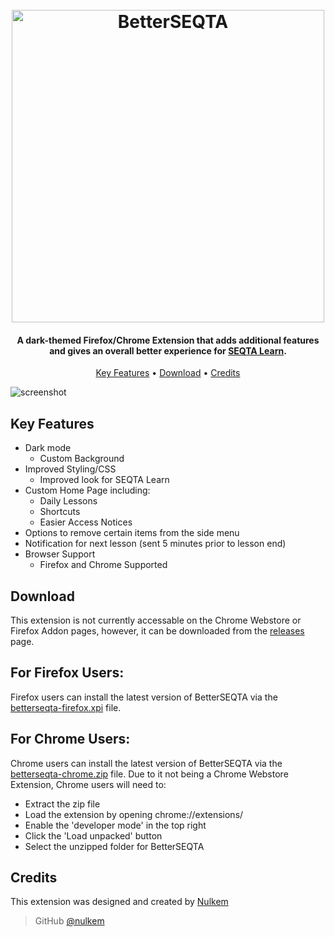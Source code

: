 
<h1 align="center">
  <br>
  <a href="https://github.com/Nulkem/better-seqta/"><img src="https://user-images.githubusercontent.com/95666457/148668509-d21c3f0d-6a4a-48e6-b354-6b1a9485282c.png" alt="BetterSEQTA" width="500"></a>
</h1>

<h4 align="center">A dark-themed Firefox/Chrome Extension that adds additional features and gives an overall better experience for <a href="https://seqta.com.au/" target="_blank">SEQTA Learn</a>.</h4>

<p align="center">
  <a href="#key-features">Key Features</a> •
  <a href="#download">Download</a> •
  <a href="#credits">Credits</a>
</p>


![screenshot](https://user-images.githubusercontent.com/95666457/145217575-46d0bb2d-6b9a-4b23-8888-c275139d4956.gif)



## Key Features

* Dark mode
  - Custom Background
* Improved Styling/CSS
  - Improved look for SEQTA Learn
* Custom Home Page including:
  - Daily Lessons
  - Shortcuts
  - Easier Access Notices
* Options to remove certain items from the side menu
* Notification for next lesson (sent 5 minutes prior to lesson end)
* Browser Support
  - Firefox and Chrome Supported

## Download

This extension is not currently accessable on the Chrome Webstore or Firefox Addon pages, however, it can be downloaded from the [releases](https://github.com/Nulkem/better-seqta/releases) page.

## For Firefox Users:

Firefox users can install the latest version of BetterSEQTA via the [betterseqta-firefox.xpi](https://github.com/Nulkem/better-seqta/releases/download/v1.21/betterseqta-firefox.xpi) file.


## For Chrome Users:

Chrome users can install the latest version of BetterSEQTA via the [betterseqta-chrome.zip](https://github.com/Nulkem/better-seqta/releases/download/v1.21/betterseqta-chrome.zip) file. Due to it not being a Chrome Webstore Extension, Chrome users will need to:
- Extract the zip file
- Load the extension by opening chrome://extensions/
- Enable the 'developer mode' in the top right
- Click the 'Load unpacked' button
- Select the unzipped folder for BetterSEQTA

## Credits

This extension was designed and created by [Nulkem](https://github.com/nulkem)

> GitHub [@nulkem](https://github.com/nulkem)

